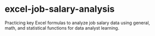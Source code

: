 # excel-job-salary-analysis
Practicing key Excel formulas to analyze job salary data using general, math, and statistical functions for data analyst learning.
